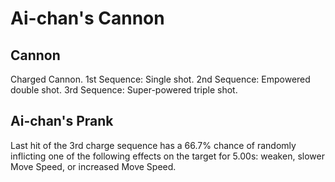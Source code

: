 # Ai-chan's Cannon

## Cannon

Charged Cannon.
1st Sequence: Single shot.
2nd Sequence: Empowered double shot.
3rd Sequence: Super-powered triple shot.

## Ai-chan's Prank

Last hit of the 3rd charge sequence has a 66.7% chance of randomly inflicting one of the following effects on the target for 5.00s: weaken, slower Move Speed, or increased Move Speed.